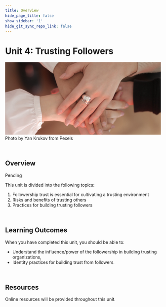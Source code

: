 ```yaml
---
title: Overview
hide_page_title: false
show_sidebar: '1'
hide_git_sync_repo_link: false
---
```


# Unit 4: Trusting Followers

![alttext](420OverviewU4.jpg "Hands on the center")
Photo by Yan Krukov from Pexels


&nbsp;


## Overview
Pending


This unit is divided into the following topics:
1.    Followership trust is essential for cultivating a trusting environment
2.    Risks and benefits of trusting others
3.    Practices for building trusting followers




<p>&nbsp;</p>

## Learning Outcomes

When you have completed this unit, you should be able to:

- Understand the influence/power of the followership in building trusting organizations,
- Identity  practices for building trust from followers.




<p>&nbsp;</p>

## Resources
Online resources will be provided throughout this unit.
